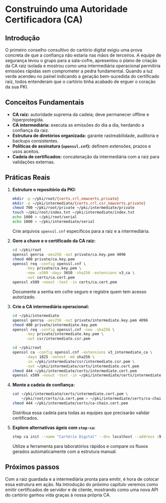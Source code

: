 # Construindo uma Autoridade Certificadora (CA)

## Introdução

O primeiro conselho consultivo do cartório digital exigiu uma prova concreta de que a confiança não estaria nas mãos de terceiros. A equipe de segurança levou o grupo para a sala-cofre, apresentou o plano de criação da CA raiz isolada e mostrou como uma intermediária operacional permitiria emissões rápidas sem comprometer a pedra fundamental. Quando a luz verde acendeu no painel indicando a geração bem-sucedida do certificado raiz, todos entenderam que o cartório tinha acabado de erguer o coração da sua PKI.

## Conceitos Fundamentais

- **CA raiz:** autoridade suprema da cadeia; deve permanecer offline e hiperprotegida.
- **CA intermediária:** executa as emissões do dia a dia, herdando a confiança da raiz.
- **Estrutura de diretórios organizada:** garante rastreabilidade, auditoria e backups consistentes.
- **Políticas de assinatura (`openssl.cnf`):** definem extensões, prazos e usos aceitos.
- **Cadeia de certificados:** concatenação da intermediária com a raiz para validações externas.

## Práticas Reais

1. **Estruture o repositório da PKI:**
   ```bash
   mkdir -p ~/pki/root/{certs,crl,newcerts,private}
   mkdir -p ~/pki/intermediate/{certs,crl,csr,newcerts,private}
   chmod 700 ~/pki/root/private ~/pki/intermediate/private
   touch ~/pki/root/index.txt ~/pki/intermediate/index.txt
   echo 1000 > ~/pki/root/serial
   echo 1000 > ~/pki/intermediate/serial
   ```
   Crie arquivos `openssl.cnf` específicos para a raiz e a intermediária.

2. **Gere a chave e o certificado da CA raiz:**
   ```bash
   cd ~/pki/root
   openssl genrsa -aes256 -out private/ca.key.pem 4096
   chmod 400 private/ca.key.pem
   openssl req -config openssl.cnf \
         -key private/ca.key.pem \
         -new -x509 -days 3650 -sha256 -extensions v3_ca \
         -out certs/ca.cert.pem
   openssl x509 -noout -text -in certs/ca.cert.pem
   ```
   Documente a senha em cofre seguro e registre quem tem acesso autorizado.

3. **Crie a CA intermediária operacional:**
   ```bash
   cd ~/pki/intermediate
   openssl genrsa -aes256 -out private/intermediate.key.pem 4096
   chmod 400 private/intermediate.key.pem
   openssl req -config openssl.cnf -new -sha256 \
         -key private/intermediate.key.pem \
         -out csr/intermediate.csr.pem

   cd ~/pki/root
   openssl ca -config openssl.cnf -extensions v3_intermediate_ca \
         -days 1825 -notext -md sha256 \
         -in ~/pki/intermediate/csr/intermediate.csr.pem \
         -out ~/pki/intermediate/certs/intermediate.cert.pem
   chmod 444 ~/pki/intermediate/certs/intermediate.cert.pem
   openssl x509 -noout -text -in ~/pki/intermediate/certs/intermediate.cert.pem
   ```

4. **Monte a cadeia de confiança:**
   ```bash
   cat ~/pki/intermediate/certs/intermediate.cert.pem \
       ~/pki/root/certs/ca.cert.pem > ~/pki/intermediate/certs/ca-chain.cert.pem
   chmod 444 ~/pki/intermediate/certs/ca-chain.cert.pem
   ```
   Distribua essa cadeia para todas as equipes que precisarão validar certificados.

5. **Explore alternativas ágeis com `step-ca`:**
   ```bash
   step ca init --name "Cartório Digital" --dns localhost --address :9000
   ```
   Utilize a ferramenta para laboratórios rápidos e compare os fluxos gerados automaticamente com a estrutura manual.

## Próximos passos

Com a raiz guardada e a intermediária pronta para emitir, é hora de colocar essa estrutura em ação. Na Introdução do próximo capítulo veremos como emitir certificados de servidor e de cliente, mostrando como uma nova API do cartório ganhou vida graças à nossa própria CA.

